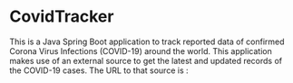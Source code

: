 # CovidTracker
This is a Java Spring Boot application to track reported data of confirmed Corona Virus Infections (COVID-19) around the world.
This application makes use of an external source to get the latest and updated records of the COVID-19 cases.
The URL to that source is :
